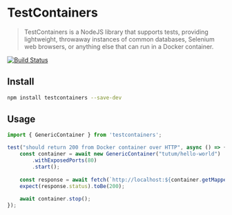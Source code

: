 # TestContainers

> TestContainers is a NodeJS library that supports tests, providing lightweight, throwaway instances of common databases, Selenium web browsers, or anything else that can run in a Docker container.

[![Build Status](https://travis-ci.org/cristianrgreco/testcontainers-node.svg?branch=master)](https://travis-ci.org/cristianrgreco/testcontainers-node)

## Install

```bash
npm install testcontainers --save-dev
```

## Usage

```javascript
import { GenericContainer } from 'testcontainers';

test("should return 200 from Docker container over HTTP", async () => {
    const container = await new GenericContainer("tutum/hello-world")
        .withExposedPorts(80)
        .start();
        
    const response = await fetch(`http://localhost:${container.getMappedPort(80)}`);
    expect(response.status).toBe(200);
    
    await container.stop();
});
```